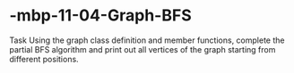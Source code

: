 # -mbp-11-04-Graph-BFS
Task
Using the graph class definition and member functions, complete the partial BFS algorithm and print out all vertices of the graph starting from different positions.
